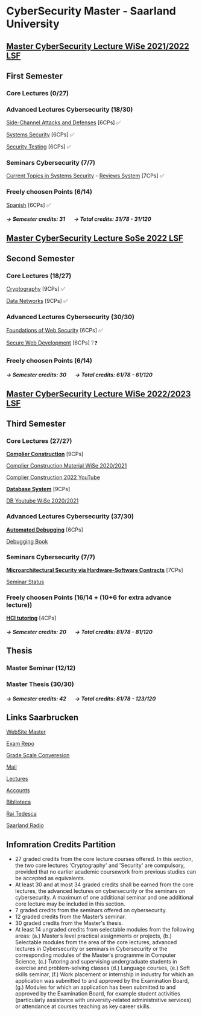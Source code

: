 # CyberSecurity Master - Saarland University


## [Master CyberSecurity Lecture WiSe 2021/2022 LSF](https://www.lsf.uni-saarland.de/qisserver/rds?state=wtree&search=1&trex=total&root120212=300726|294085|299760|297085|307396&P.vx=kurz)

## First Semester

### Core Lectures (0/27)


### Advanced Lectures Cybersecurity (18/30)    
[Side-Channel Attacks and Defenses](https://cms.cispa.saarland/scad2122/) [6CPs] ✅

[Systems Security](https://cms.cispa.saarland/syssec/) [6CPs] ✅

[Security Testing](https://cms.cispa.saarland/fuzzing2122/) [6CPs] ✅

### Seminars Cybersecurity (7/7)
[Current Topics in Systems Security](https://cms.cispa.saarland/syssecseminar21/) - [Reviews System](https://cispa-syssec21.hotcrp.com) [7CPs] ✅

### Freely choosen Points (6/14)

[Spanish](https://m1.szsb.uni-saarland.de/moodle/m1/course/view.php?id=2641) [6CPs] ✅

#### ***&#8594; Semester credits: 31***&nbsp;&nbsp;&nbsp;&nbsp;&nbsp;&nbsp; ***&#8594; Total credits: 31/78 - 31/120***



## [Master CyberSecurity Lecture SoSe 2022 LSF](https://www.lsf.uni-saarland.de/qisserver/rds?state=wtree&search=1&trex=total&root120221=320944|310559|318658|309692&P.vx=kurz)

## Second Semester

### Core Lectures (18/27)
 
[Cryptography](https://cms.cispa.saarland/crypto22) [9CPs] ✅

[Data Networks](https://inet-teaching.mpi-inf.mpg.de/dn_22/) [9CPs] ✅


### Advanced Lectures Cybersecurity (30/30)

[Foundations of Web Security](https://cms.cispa.saarland/fows22/) [6CPs] ✅ 

[Secure Web Development](https://cms.cispa.saarland/swd_2022/) [6CPs] ❔❓


### Freely choosen Points (6/14)


#### ***&#8594; Semester credits: 30***&nbsp;&nbsp;&nbsp;&nbsp;&nbsp;&nbsp; ***&#8594; Total credits: 61/78 - 61/120*** 


## [Master CyberSecurity Lecture WiSe 2022/2023 LSF](https://www.lsf.uni-saarland.de/qisserver/rds?state=wtree&search=1&trex=total&root120222=329588|327146|329483|325343&P.vx=kurz)

## Third Semester

### Core Lectures (27/27)
 
**[Complier Construction](https://cms.sic.saarland/cc22/)** [9CPs]

[Complier Construction Material WiSe 2020/2021](https://cms.sic.saarland/cc20/materials/)

[Complier Construction 2022 YouTube](https://www.youtube.com/playlist?list=PLSTUeTS8gQK6eExwf5AMvkxYD6pIWto0w)



**[Database System](https://cms.sic.saarland/dbsys22/)** [9CPs]

[DB Youtube WiSe 2020/2021](https://www.youtube.com/watch?v=SMLDuYrAZZs&list=PLC4UZxBVGKtd2Dg0PEyxaLK0f-jhJA3A1)



### Advanced Lectures Cybersecurity (37/30)

**[Automated Debugging](https://cms.cispa.saarland/debug_2223/)** [6CPs]

[Debugging Book](https://www.debuggingbook.org/html/Intro_Debugging.html)


### Seminars Cybersecurity (7/7)

**[Microarchitectural Security via Hardware-Software Contracts](https://cms.sic.saarland/contracts2223/)** [7CPs]

[Seminar Status](https://seminars.cs.uni-saarland.de/seminars2223/registration/status)



### Freely choosen Points (16/14 + (10+6 for extra advance lecture))

**[HCI tutoring]()** [4CPs]


#### ***&#8594; Semester credits: 20***&nbsp;&nbsp;&nbsp;&nbsp;&nbsp;&nbsp; ***&#8594; Total credits: 81/78 - 81/120***


## Thesis

### Master Seminar (12/12)

### Master Thesis (30/30)


#### ***&#8594; Semester credits: 42***&nbsp;&nbsp;&nbsp;&nbsp;&nbsp;&nbsp; ***&#8594; Total credits: 81/78 - 123/120***





## Links Saarbrucken

[WebSite Master](https://www.uni-saarland.de/en/study/programmes/master/cybersecurity.html)

[Exam Repo](https://cs.fs.uni-saarland.de/?page_id=2904)

[Grade Scale Converesion](https://www.th-nuernberg.de/fileadmin/zentrale-einrichtungen/szs/stm/stm_bilder/Studienangebot/Studiengaenge/International_Marketing/Notenumrechnungstabelle.pdf)

[Mail](http://webmail.uni-saarland.de/)

[Lectures](http://lsf.uni-saarland.de/)

[Accounts](http://sim.uni-saarland.de/)

[Biblioteca](https://raumbuchung.sulb.uni-saarland.de/Web/)

[Rai Tedesca](https://www.tagesschau.de/)

[Saarland Radio](https://www.sr.de/sr/livestream/sr1/index.html#)


## Infomration Credits Partition

- 27 graded credits from the core lecture courses offered. In this section, the two core lectures 'Cryptography' and 'Security' are compulsory, provided that no earlier academic coursework from previous studies can be accepted as equivalents.
- At least 30 and at most 34 graded credits shall be earned from the core lectures, the advanced lectures on cybersecurity or the seminars on cybersecurity. A maximum of one additional seminar and one additional core lecture may be included in this section.
- 7 graded credits from the seminars offered on cybersecurity.
- 12 graded credits from the Master’s seminar.
- 30 graded credits from the Master's thesis.
- At least 14 ungraded credits from selectable modules from the following areas: (a.) Master’s level practical assignments or projects, (b.) Selectable modules from the area of the core lectures, advanced lectures in Cybersecurity or seminars in Cybersecurity or the corresponding modules of the Master's programme in Computer Science, (c.) Tutoring and supervising undergraduate students in exercise and problem-solving classes (d.) Language courses, (e.) Soft skills seminar, (f.) Work placement or internship in industry for which an application was submitted to and approved by the Examination Board, (g.) Modules for which an application has been submitted to and approved by the Examination Board, for example student activities (particularly assistance with university-related administrative services) or attendance at courses teaching as key career skills.

